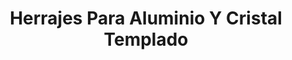 ---
title: "Herrajes Para Aluminio Y Cristal Templado"
url: /ciudad-de-mexico/herrajes-para-aluminio-y-cristal-templado/
shop: comercio
---